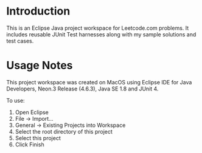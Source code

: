 # Introduction

This is an Eclipse Java project workspace for Leetcode.com problems. It includes reusable JUnit Test harnesses along with my sample solutions and test cases.

# Usage Notes

This project workspace was created on MacOS using Eclipse IDE for Java Developers, Neon.3 Release (4.6.3), Java SE 1.8 and JUnit 4.

To use:
1. Open Eclipse
2. File -> Import...
3. General -> Existing Projects into Workspace
4. Select the root directory of this project
5. Select this project
6. Click Finish

